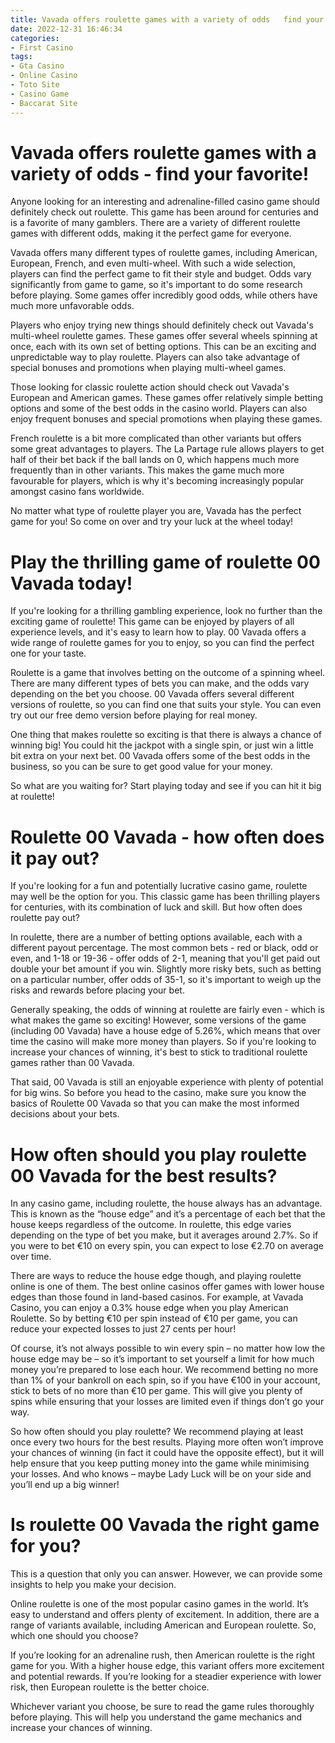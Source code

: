 ```yaml
---
title: Vavada offers roulette games with a variety of odds   find your favorite!
date: 2022-12-31 16:46:34
categories:
- First Casino
tags:
- Gta Casino
- Online Casino
- Toto Site
- Casino Game
- Baccarat Site
---
```



#  Vavada offers roulette games with a variety of odds - find your favorite!

Anyone looking for an interesting and adrenaline-filled casino game should definitely check out roulette. This game has been around for centuries and is a favorite of many gamblers. There are a variety of different roulette games with different odds, making it the perfect game for everyone.

Vavada offers many different types of roulette games, including American, European, French, and even multi-wheel. With such a wide selection, players can find the perfect game to fit their style and budget. Odds vary significantly from game to game, so it's important to do some research before playing. Some games offer incredibly good odds, while others have much more unfavorable odds.

Players who enjoy trying new things should definitely check out Vavada's multi-wheel roulette games. These games offer several wheels spinning at once, each with its own set of betting options. This can be an exciting and unpredictable way to play roulette. Players can also take advantage of special bonuses and promotions when playing multi-wheel games.

Those looking for classic roulette action should check out Vavada's European and American games. These games offer relatively simple betting options and some of the best odds in the casino world. Players can also enjoy frequent bonuses and special promotions when playing these games.

French roulette is a bit more complicated than other variants but offers some great advantages to players. The La Partage rule allows players to get half of their bet back if the ball lands on 0, which happens much more frequently than in other variants. This makes the game much more favourable for players, which is why it's becoming increasingly popular amongst casino fans worldwide.

No matter what type of roulette player you are, Vavada has the perfect game for you! So come on over and try your luck at the wheel today!

#  Play the thrilling game of roulette 00 Vavada today!

If you're looking for a thrilling gambling experience, look no further than the exciting game of roulette! This game can be enjoyed by players of all experience levels, and it's easy to learn how to play. 00 Vavada offers a wide range of roulette games for you to enjoy, so you can find the perfect one for your taste.

Roulette is a game that involves betting on the outcome of a spinning wheel. There are many different types of bets you can make, and the odds vary depending on the bet you choose. 00 Vavada offers several different versions of roulette, so you can find one that suits your style. You can even try out our free demo version before playing for real money.

One thing that makes roulette so exciting is that there is always a chance of winning big! You could hit the jackpot with a single spin, or just win a little bit extra on your next bet. 00 Vavada offers some of the best odds in the business, so you can be sure to get good value for your money.

So what are you waiting for? Start playing today and see if you can hit it big at roulette!

#  Roulette 00 Vavada - how often does it pay out?

If you're looking for a fun and potentially lucrative casino game, roulette may well be the option for you. This classic game has been thrilling players for centuries, with its combination of luck and skill. But how often does roulette pay out?

In roulette, there are a number of betting options available, each with a different payout percentage. The most common bets - red or black, odd or even, and 1-18 or 19-36 - offer odds of 2-1, meaning that you'll get paid out double your bet amount if you win. Slightly more risky bets, such as betting on a particular number, offer odds of 35-1, so it's important to weigh up the risks and rewards before placing your bet.

Generally speaking, the odds of winning at roulette are fairly even - which is what makes the game so exciting! However, some versions of the game (including 00 Vavada) have a house edge of 5.26%, which means that over time the casino will make more money than players. So if you're looking to increase your chances of winning, it's best to stick to traditional roulette games rather than 00 Vavada.

That said, 00 Vavada is still an enjoyable experience with plenty of potential for big wins. So before you head to the casino, make sure you know the basics of Roulette 00 Vavada so that you can make the most informed decisions about your bets.

#  How often should you play roulette 00 Vavada for the best results?

In any casino game, including roulette, the house always has an advantage. This is known as the “house edge” and it’s a percentage of each bet that the house keeps regardless of the outcome. In roulette, this edge varies depending on the type of bet you make, but it averages around 2.7%. So if you were to bet €10 on every spin, you can expect to lose €2.70 on average over time.

There are ways to reduce the house edge though, and playing roulette online is one of them. The best online casinos offer games with lower house edges than those found in land-based casinos. For example, at Vavada Casino, you can enjoy a 0.3% house edge when you play American Roulette. So by betting €10 per spin instead of €10 per game, you can reduce your expected losses to just 27 cents per hour!

Of course, it’s not always possible to win every spin – no matter how low the house edge may be – so it’s important to set yourself a limit for how much money you’re prepared to lose each hour. We recommend betting no more than 1% of your bankroll on each spin, so if you have €100 in your account, stick to bets of no more than €10 per game. This will give you plenty of spins while ensuring that your losses are limited even if things don’t go your way.

So how often should you play roulette? We recommend playing at least once every two hours for the best results. Playing more often won’t improve your chances of winning (in fact it could have the opposite effect), but it will help ensure that you keep putting money into the game while minimising your losses. And who knows – maybe Lady Luck will be on your side and you’ll end up a big winner!

#  Is roulette 00 Vavada the right game for you?

This is a question that only you can answer. However, we can provide some insights to help you make your decision.

Online roulette is one of the most popular casino games in the world. It’s easy to understand and offers plenty of excitement. In addition, there are a range of variants available, including American and European roulette. So, which one should you choose?

If you’re looking for an adrenaline rush, then American roulette is the right game for you. With a higher house edge, this variant offers more excitement and potential rewards. If you’re looking for a steadier experience with lower risk, then European roulette is the better choice.

Whichever variant you choose, be sure to read the game rules thoroughly before playing. This will help you understand the game mechanics and increase your chances of winning.